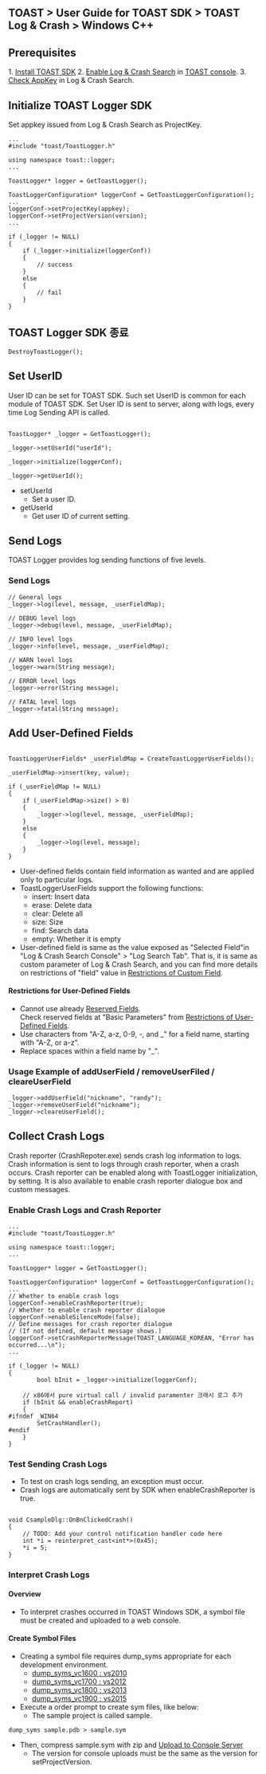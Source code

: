 ## TOAST > User Guide for TOAST SDK > TOAST Log & Crash > Windows C++

## Prerequisites

1\. [Install TOAST SDK](./getting-started-windows)
2\. [Enable Log & Crash Search](https://docs.toast.com/ko/Analytics/Log%20&%20Crash%20Search/ko/console-guide/) in [TOAST console](https://console.cloud.toast.com).
3\. [Check AppKey](https://docs.toast.com/ko/Analytics/Log%20&%20Crash%20Search/ko/console-guide/#appkey) in Log & Crash Search.

## Initialize TOAST Logger SDK

Set appkey issued from Log & Crash Search as ProjectKey.

```
...
#include "toast/ToastLogger.h"

using namespace toast::logger;
...

ToastLogger* logger = GetToastLogger();

ToastLoggerConfiguration* loggerConf = GetToastLoggerConfiguration();
...
loggerConf->setProjectKey(appkey);
loggerConf->setProjectVersion(version);
...

if (_logger != NULL)
{
    if (_logger->initialize(loggerConf))
	{
		// success
	}
	else
	{
		// fail
	}
}
```

## TOAST Logger SDK 종료

```
DestroyToastLogger();
```

## Set UserID 

User ID can be set for TOAST SDK.
Such set UserID is common for each module of TOAST SDK. 
Set User ID is sent to server, along with logs, every time Log Sending API is called. 


```

ToastLogger* _logger = GetToastLogger();

_logger->setUserId("userId");

_logger->initialize(loggerConf);

_logger->getUserId();
```

* setUserId
    * Set a user ID. 
* getUserId
    * Get user ID of current setting. 

## Send Logs 

TOAST Logger provides log sending functions of five levels. 

### Send Logs  

```
// General logs
_logger->log(level, message, _userFieldMap);

// DEBUG level logs
_logger->debug(level, message, _userFieldMap);

// INFO level logs
_logger->info(level, message, _userFieldMap);

// WARN level logs
_logger->warn(String message);

// ERROR level logs
_logger->error(String message);

// FATAL level logs
_logger->fatal(String message);
```

## Add User-Defined Fields 

```

ToastLoggerUserFields* _userFieldMap = CreateToastLoggerUserFields();

_userFieldMap->insert(key, value);

if (_userFieldMap != NULL)
{
    if (_userFieldMap->size() > 0)
    {
        _logger->log(level, message, _userFieldMap);
    }
    else
    {
        _logger->log(level, message);
    }
}
```

* User-defined fields contain field information as wanted and are applied only to particular logs.
* ToastLoggerUserFields support the following functions: 
    * insert:  Insert data
    * erase: Delete data
    * clear: Delete all 
    * size: Size 
    * find: Search data
    * empty: Whether it is empty 
* User-defined field is same as the value exposed as "Selected Field"in "Log & Crash Search Console" > "Log Search Tab". 
  That is, it is same as custom parameter of Log & Crash Search, and you can find more details on restrictions of "field" value in [Restrictions of Custom Field](http://docs.toast.com/ko/Analytics/Log%20&%20Crash%20Search/ko/api-guide/).

#### Restrictions for User-Defined Fields

- Cannot use already [Reserved Fields](./log-collector-reserved-fields).  
  Check reserved fields at "Basic Parameters" from [Restrictions of User-Defined Fields](http://docs.toast.com/ko/Analytics/Log%20&%20Crash%20Search/ko/api-guide/).
- Use characters from "A-Z, a-z, 0-9, -, and _" for a field name, starting with "A-Z, or a-z". 
- Replace spaces within a field name by "_". 

### Usage Example of addUserField / removeUserFiled / cleareUserField 

```
_logger->addUserField("nickname", "randy");
_logger->removeUserField("nickname");
_logger->cleareUserField();
```

## Collect Crash Logs 

Crash reporter (CrashRepoter.exe) sends crash log information to logs. 
Crash information is sent to logs through crash reporter, when a crash occurs. 
Crash reporter can be enabled along with ToastLogger initialization, by setting. 
It is also available to enable crash reporter dialogue box and custom messages.  


### Enable Crash Logs and Crash Reporter  

```
...
#include "toast/ToastLogger.h"

using namespace toast::logger;
...

ToastLogger* logger = GetToastLogger();

ToastLoggerConfiguration* loggerConf = GetToastLoggerConfiguration();
...
// Whether to enable crash logs 
loggerConf->enableCrashReporter(true);	
// Whether to enable crash reporter dialogue 
loggerConf->enableSilenceMode(false);	
// Define messages for crash reporter dialogue 
// (If not defined, default message shows.)
loggerConf->setCrashReporterMessage(TOAST_LANGUAGE_KOREAN, "Error has occurred...\n");
...

if (_logger != NULL)
{
        bool bInit = _logger->initialize(loggerConf);
	
	// x86에서 pure virtual call / invalid paramenter 크래시 로그 추가	
	if (bInit && enableCrashReport)
	{
#ifndef _WIN64
		SetCrashHandler();
#endif
	}
}

```

###  Test Sending Crash Logs  

* To test on crash logs sending, an exception must occur. 
* Crash logs are automatically sent by SDK when enableCrashReporter is true.

```

void CsampleDlg::OnBnClickedCrash()
{
    // TODO: Add your control notification handler code here
    int *i = reinterpret_cast<int*>(0x45);
    *i = 5;
}
```

### Interpret Crash Logs 

#### Overview

* To interpret crashes occurred in TOAST Windows SDK, a symbol file must be created and uploaded to a web console. 

#### Create Symbol Files 

* Creating a symbol file requires dump_syms appropriate for each development environment. 
    * [dump\_syms\_vc1600 : vs2010](http://static.toastoven.net/toastcloud/tools/dump_syms_vc1600.zip)
    * [dump\_syms\_vc1700 : vs2012](http://static.toastoven.net/toastcloud/tools/dump_syms_vc1700.zip)
    * [dump\_syms\_vc1800 : vs2013](http://static.toastoven.net/toastcloud/tools/dump_syms_vc1800.zip)
    * [dump\_syms\_vc1900 : vs2015](http://static.toastoven.net/toastcloud/tools/dump_syms_vc1900.zip)
* Execute a order prompt to create sym files, like below: 
    * The sample project is called sample. 

```
dump_syms sample.pdb > sample.sym
```

* Then, compress sample.sym with zip and [Upload to Console Server](https://docs.toast.com/ko/Analytics/Log%20&%20Crash%20Search/ko/console-guide/#_24)
    * The version for console uploads must be the same as the version for setProjectVersion. 



